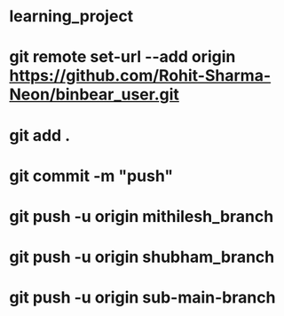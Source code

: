# learning_project

# git remote set-url --add origin https://github.com/Rohit-Sharma-Neon/binbear_user.git
# git add .
# git commit -m "push"
# git push -u origin mithilesh_branch
# git push -u origin shubham_branch
# git push -u origin sub-main-branch
